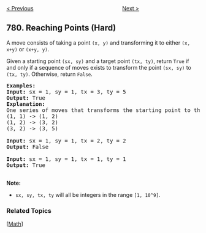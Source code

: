 <!--|This file generated by command(leetcode description); DO NOT EDIT.    |-->
<!--+----------------------------------------------------------------------+-->
<!--|@author    Openset <openset.wang@gmail.com>                           |-->
<!--|@link      https://github.com/openset                                 |-->
<!--|@home      https://github.com/openset/leetcode                        |-->
<!--+----------------------------------------------------------------------+-->

[< Previous](https://github.com/openset/leetcode/tree/master/problems/k-th-symbol-in-grammar "K-th Symbol in Grammar")
　　　　　　　　　　　　　　　　
[Next >](https://github.com/openset/leetcode/tree/master/problems/rabbits-in-forest "Rabbits in Forest")

## 780. Reaching Points (Hard)

<p>A move consists of taking a point <code>(x, y)</code> and transforming it to either <code>(x, x+y)</code> or <code>(x+y, y)</code>.</p>

<p>Given a starting point <code>(sx, sy)</code> and a target point <code>(tx, ty)</code>, return <code>True</code> if and only if a sequence of moves exists to transform the point <code>(sx, sy)</code> to <code>(tx, ty)</code>. Otherwise, return <code>False</code>.</p>

<pre>
<strong>Examples:</strong>
<strong>Input:</strong> sx = 1, sy = 1, tx = 3, ty = 5
<strong>Output:</strong> True
<strong>Explanation:</strong>
One series of moves that transforms the starting point to the target is:
(1, 1) -&gt; (1, 2)
(1, 2) -&gt; (3, 2)
(3, 2) -&gt; (3, 5)

<strong>Input:</strong> sx = 1, sy = 1, tx = 2, ty = 2
<strong>Output:</strong> False

<strong>Input:</strong> sx = 1, sy = 1, tx = 1, ty = 1
<strong>Output:</strong> True

</pre>

<p><strong>Note:</strong></p>

<ul>
	<li><code>sx, sy, tx, ty</code> will all be integers in the range <code>[1, 10^9]</code>.</li>
</ul>

### Related Topics
  [[Math](https://github.com/openset/leetcode/tree/master/tag/math/README.md)]

